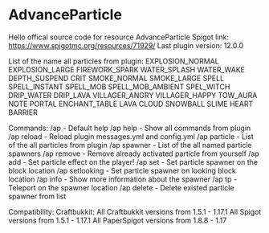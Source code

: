 # AdvanceParticle
Hello offical source code for resource AdvanceParticle 
Spigot link: https://www.spigotmc.org/resources/71929/ 
Last plugin version: 12.0.0

List of the name all particles from plugin:
EXPLOSION_NORMAL
EXPLOSION_LARGE
FIREWORK_SPARK
WATER_SPLASH
WATER_WAKE
DEPTH_SUSPEND
CRIT
SMOKE_NORMAL
SMOKE_LARGE
SPELL
SPELL_INSTANT
SPELL_MOB
SPELL_MOB_AMBIENT
SPEL_WITCH
DRIP_WATER
DRIP_LAVA
VILLAGER_ANGRY
VILLAGER_HAPPY
TOW_AURA
NOTE
PORTAL
ENCHANT_TABLE
LAVA
CLOUD
SNOWBALL
SLIME
HEART
BARRIER

Commands:
/ap - Default help
/ap help - Show all commands from plugin
/ap reload - Reload plugin messages.yml and config.yml
/ap particle - List of the all particles from plugin
/ap spawner - List of the all named particle spawners
/ap remove - Remove already activated particle from yourself
/ap add <particle> - Set particle effect on the player!
/ap set <spawnerName> <particle> - Set particle spawner on the block location
/ap setlooking <spawnerName> <particle> - Set particle spawner on looking block location
/ap info <spawnerName> - Show more information about the spawner
/ap tp <spawnerName> - Teleport on the spawner location
/ap delete <spawnName> - Delete existed particle spawner from list

Compatibility:
Craftbukkit:
All Craftbukkit versions from 1.5.1 - 1.17.1
All Spigot versions from 1.5.1 - 1.17.1
All PaperSpigot versions from 1.8.8 - 1.17

